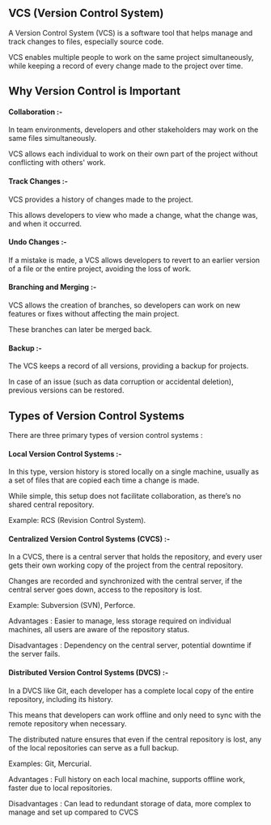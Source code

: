 ## VCS (Version Control System)


A Version Control System (VCS) is a software tool that helps manage and track changes to files, especially source code. 

VCS enables multiple people to work on the same project simultaneously, while keeping a record of every change made to the project over time. 



## Why Version Control is Important


#### Collaboration :- 

In team environments, developers and other stakeholders may work on the same files simultaneously.

VCS allows each individual to work on their own part of the project without conflicting with others' work.


#### Track Changes :- 

VCS provides a history of changes made to the project. 

This allows developers to view who made a change, what the change was, and when it occurred.

#### Undo Changes :- 

If a mistake is made, a VCS allows developers to revert to an earlier version of a file or the entire project, avoiding the loss of work.

#### Branching and Merging :- 

VCS allows the creation of branches, so developers can work on new features or fixes without affecting the main project. 

These branches can later be merged back.

#### Backup :- 

The VCS keeps a record of all versions, providing a backup for projects. 

In case of an issue (such as data corruption or accidental deletion), previous versions can be restored.



## Types of Version Control Systems

There are three primary types of version control systems :

#### Local Version Control Systems :-

In this type, version history is stored locally on a single machine, usually as a set of files that are copied each time a change is made. 

While simple, this setup does not facilitate collaboration, as there’s no shared central repository.

Example: RCS (Revision Control System).


#### Centralized Version Control Systems (CVCS) :-

In a CVCS, there is a central server that holds the repository, and every user gets their own working copy of the project from the central repository. 

Changes are recorded and synchronized with the central server, if the central server goes down, access to the repository is lost.

Example: Subversion (SVN), Perforce.

Advantages : Easier to manage, less storage required on individual machines, all users are aware of the repository status.

Disadvantages : Dependency on the central server, potential downtime if the server fails.


#### Distributed Version Control Systems (DVCS) :-

In a DVCS like Git, each developer has a complete local copy of the entire repository, including its history. 

This means that developers can work offline and only need to sync with the remote repository when necessary.

The distributed nature ensures that even if the central repository is lost, any of the local repositories can serve as a full backup.

Examples: Git, Mercurial.

Advantages : Full history on each local machine, supports offline work, faster due to local repositories.

Disadvantages : Can lead to redundant storage of data, more complex to manage and set up compared to CVCS
